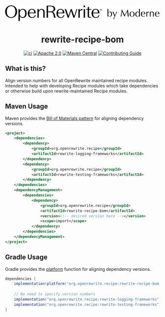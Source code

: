 <p align="center">
  <a href="https://docs.openrewrite.org">
    <picture>
      <source media="(prefers-color-scheme: dark)" srcset="https://github.com/openrewrite/rewrite/raw/main/doc/logo-oss-dark.svg">
      <source media="(prefers-color-scheme: light)" srcset="https://github.com/openrewrite/rewrite/raw/main/doc/logo-oss-light.svg">
      <img alt="OpenRewrite Logo" src="https://github.com/openrewrite/rewrite/raw/main/doc/logo-oss-light.svg" width='600px'>
    </picture>
  </a>
</p>

<div align="center">
  <h1>rewrite-recipe-bom</h1>
</div>

<div align="center">

<!-- Keep the gap above this line, otherwise they won't render correctly! -->
[![ci](https://github.com/openrewrite/rewrite-recipe-bom/actions/workflows/ci.yml/badge.svg)](https://github.com/openrewrite/rewrite/actions/workflows/ci.yml)
[![Apache 2.0](https://img.shields.io/github/license/openrewrite/rewrite-recipe-bom.svg)](https://www.apache.org/licenses/LICENSE-2.0)
[![Maven Central](https://img.shields.io/maven-central/v/org.openrewrite.recipe/rewrite-recipe-bom.svg)](https://mvnrepository.com/artifact/org.openrewrite.recipe/rewrite-recipe-bom)
[![Contributing Guide](https://img.shields.io/badge/Contributing-Guide-informational)](https://github.com/openrewrite/.github/blob/main/CONTRIBUTING.md)
</div>

## What is this?

Align version numbers for all OpenRewrite maintained recipe modules.
Intended to help with developing Recipe modules which take dependencies or otherwise build upon rewrite-maintained Recipe modules.

## Maven Usage

Maven provides the [Bill of Materials pattern](https://maven.apache.org/guides/introduction/introduction-to-dependency-mechanism.html#bill-of-materials-bom-poms) for aligning dependency versions.

```xml
<project>
    <dependencies>
        <dependency>
            <groupId>org.openrewrite.recipe</groupId>
            <artifactId>rewrite-logging-frameworks</artifactId>
        </dependency>
        <dependency>
            <groupId>org.openrewrite.recipe</groupId>
            <artifactId>rewrite-testing-frameworks</artifactId>
        </dependency>
    </dependencies>
    <dependencyManagement>
        <dependencies>
            <dependency>
                <groupId>org.openrewrite.recipe</groupId>
                <artifactId>rewrite-recipe-bom</artifactId>
                <version><!-- desired version here --></version>
                <scope>import</scope>
            </dependency>
        </dependencies>
    </dependencyManagement>
</project>
```


## Gradle Usage

Gradle provides the [platform](https://docs.gradle.org/current/userguide/platforms.html#sub:using-platform-to-control-transitive-deps) function for aligning dependency versions.

```groovy
dependencies {
    implementation(platform("org.openrewrite.recipe:rewrite-recipe-bom:<version>"))
    
    // No need to specify version numbers
    implementation("org.openrewrite.recipe:rewrite-logging-frameworks")
    implementation("org.openrewrite.recipe:rewrite-testing-frameworks")
}
```
